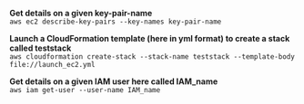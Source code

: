 **Get details on a given key-pair-name**\
`aws ec2 describe-key-pairs --key-names key-pair-name`

**Launch a CloudFormation template (here in yml format) to create a stack called teststack**\
`aws cloudformation create-stack --stack-name teststack --template-body file://launch_ec2.yml`

**Get details on a given IAM user here called IAM_name**\
`aws iam get-user --user-name IAM_name`
